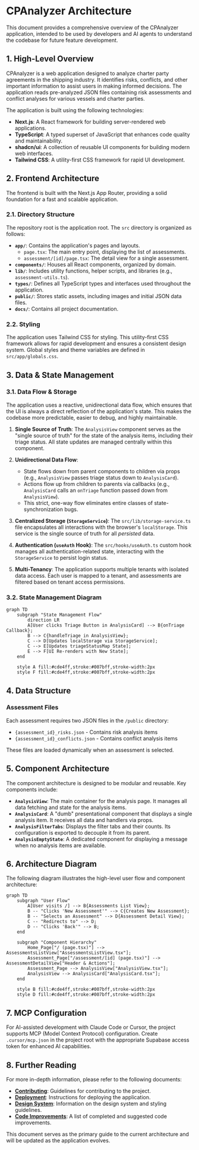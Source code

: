 
# CPAnalyzer Architecture

This document provides a comprehensive overview of the CPAnalyzer application, intended to be used by developers and AI agents to understand the codebase for future feature development.

## 1. High-Level Overview

CPAnalyzer is a web application designed to analyze charter party agreements in the shipping industry. It identifies risks, conflicts, and other important information to assist users in making informed decisions. The application reads pre-analyzed JSON files containing risk assessments and conflict analyses for various vessels and charter parties.

The application is built using the following technologies:

-   **Next.js**: A React framework for building server-rendered web applications.
-   **TypeScript**: A typed superset of JavaScript that enhances code quality and maintainability.
-   **shadcn/ui**: A collection of reusable UI components for building modern web interfaces.
-   **Tailwind CSS**: A utility-first CSS framework for rapid UI development.

## 2. Frontend Architecture

The frontend is built with the Next.js App Router, providing a solid foundation for a fast and scalable application.

### 2.1. Directory Structure

The repository root is the application root. The `src` directory is organized as follows:

-   **`app/`**: Contains the application's pages and layouts.
    -   `page.tsx`: The main entry point, displaying the list of assessments.
    -   `assessment/[id]/page.tsx`: The detail view for a single assessment.
-   **`components/`**: Houses all React components, organized by domain.
-   **`lib/`**: Includes utility functions, helper scripts, and libraries (e.g., `assessment-utils.ts`).
-   **`types/`**: Defines all TypeScript types and interfaces used throughout the application.
-   **`public/`**: Stores static assets, including images and initial JSON data files.
-   **`docs/`**: Contains all project documentation.

### 2.2. Styling

The application uses Tailwind CSS for styling. This utility-first CSS framework allows for rapid development and ensures a consistent design system. Global styles and theme variables are defined in `src/app/globals.css`.

## 3. Data & State Management

### 3.1. Data Flow & Storage

The application uses a reactive, unidirectional data flow, which ensures that the UI is always a direct reflection of the application's state. This makes the codebase more predictable, easier to debug, and highly maintainable.

1.  **Single Source of Truth**: The `AnalysisView` component serves as the "single source of truth" for the state of the analysis items, including their triage status. All state updates are managed centrally within this component.

2.  **Unidirectional Data Flow**:
    -   State flows down from parent components to children via props (e.g., `AnalysisView` passes triage status down to `AnalysisCard`).
    -   Actions flow up from children to parents via callbacks (e.g., `AnalysisCard` calls an `onTriage` function passed down from `AnalysisView`).
    -   This strict, one-way flow eliminates entire classes of state-synchronization bugs.

3.  **Centralized Storage (`StorageService`)**: The `src/lib/storage-service.ts` file encapsulates all interactions with the browser's `localStorage`. This service is the single source of truth for all *persisted* data.

4.  **Authentication (`useAuth` Hook)**: The `src/hooks/useAuth.ts` custom hook manages all authentication-related state, interacting with the `StorageService` to persist login status.

5.  **Multi-Tenancy**: The application supports multiple tenants with isolated data access. Each user is mapped to a tenant, and assessments are filtered based on tenant access permissions.

### 3.2. State Management Diagram

```mermaid
graph TD
    subgraph "State Management Flow"
        direction LR
        A[User clicks Triage Button in AnalysisCard] --> B{onTriage Callback};
        B --> C{handleTriage in AnalysisView};
        C --> D[Updates localStorage via StorageService];
        C --> E[Updates triageStatusMap State];
        E --> F[UI Re-renders with New State];
    end

    style A fill:#cde4ff,stroke:#007bff,stroke-width:2px
    style F fill:#cde4ff,stroke:#007bff,stroke-width:2px
```

## 4. Data Structure

### Assessment Files
Each assessment requires two JSON files in the `/public` directory:
- `{assessment_id}_risks.json` - Contains risk analysis items
- `{assessment_id}_conflicts.json` - Contains conflict analysis items

These files are loaded dynamically when an assessment is selected.

## 5. Component Architecture

The component architecture is designed to be modular and reusable. Key components include:

-   **`AnalysisView`**: The main container for the analysis page. It manages all data fetching and state for the analysis items.
-   **`AnalysisCard`**: A "dumb" presentational component that displays a single analysis item. It receives all data and handlers via props.
-   **`AnalysisFilterTabs`**: Displays the filter tabs and their counts. Its configuration is exported to decouple it from its parent.
-   **`AnalysisEmptyState`**: A dedicated component for displaying a message when no analysis items are available.

## 6. Architecture Diagram

The following diagram illustrates the high-level user flow and component architecture:

```mermaid
graph TD
    subgraph "User Flow"
        A[User visits /] --> B{Assessments List View};
        B -- "Clicks 'New Assessment'" --> C{Creates New Assessment};
        B -- "Selects an Assessment" --> D{Assessment Detail View};
        C -- "Redirects to" --> D;
        D -- "Clicks 'Back'" --> B;
    end

    subgraph "Component Hierarchy"
        Home_Page["/ (page.tsx)"] --> AssessmentsListView["AssessmentsListView.tsx"];
        Assessment_Page["/assessment/[id] (page.tsx)"] --> AssessmentDetailView["Header & Actions"];
        Assessment_Page --> AnalysisView["AnalysisView.tsx"];
        AnalysisView --> AnalysisCard["AnalysisCard.tsx"];
    end

    style B fill:#cde4ff,stroke:#007bff,stroke-width:2px
    style D fill:#cde4ff,stroke:#007bff,stroke-width:2px
```

## 7. MCP Configuration

For AI-assisted development with Claude Code or Cursor, the project supports MCP (Model Context Protocol) configuration. Create `.cursor/mcp.json` in the project root with the appropriate Supabase access token for enhanced AI capabilities.

## 8. Further Reading

For more in-depth information, please refer to the following documents:

-   **[Contributing](./CONTRIBUTING.md)**: Guidelines for contributing to the project.
-   **[Deployment](./DEPLOYMENT.md)**: Instructions for deploying the application.
-   **[Design System](./DESIGN.md)**: Information on the design system and styling guidelines.
-   **[Code Improvements](./code-improvements.md)**: A list of completed and suggested code improvements.

This document serves as the primary guide to the current architecture and will be updated as the application evolves.

